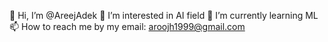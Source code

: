 👋 Hi, I’m @AreejAdek
👀 I’m interested in AI field
🌱 I’m currently learning ML
📫 How to reach me by my email: aroojh1999@gmail.com
